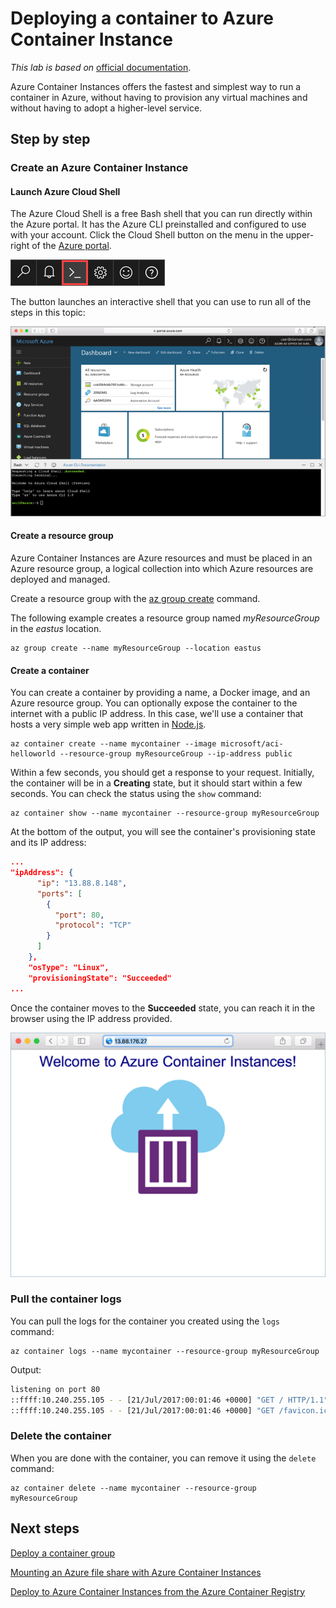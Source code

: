 # Deploying a container to Azure Container Instance
*This lab is based on* [official documentation](https://docs.microsoft.com/en-us/azure/container-instances/).

Azure Container Instances offers the fastest and simplest way to run a container in Azure, without having to provision any virtual machines and without having to adopt a higher-level service. 

## Step by step
### Create an Azure Container Instance
#### Launch Azure Cloud Shell
The Azure Cloud Shell is a free Bash shell that you can run directly within the Azure portal. It has the Azure CLI preinstalled and configured to use with your account. Click the Cloud Shell button on the menu in the upper-right of the [Azure portal](https://portal.azure.com/).

![](media/Containers%20on%20Azure%20in%20a%20practical%20way/Deploying%20a%20container%20to%20Azure%20Container%20Instance/image1.png)

The button launches an interactive shell that you can use to run all of the steps in this topic:

![](media/Containers%20on%20Azure%20in%20a%20practical%20way/Deploying%20a%20container%20to%20Azure%20Container%20Instance/image2.png)

#### Create a resource group

Azure Container Instances are Azure resources and must be placed in an Azure resource group, a logical collection into which Azure resources are deployed and managed.

Create a resource group with the [az group create](/cli/azure/group#create) command. 

The following example creates a resource group named *myResourceGroup* in the *eastus* location.

```
az group create --name myResourceGroup --location eastus
```


#### Create a container

You can create a container by providing a name, a Docker image, and an Azure resource group. You can optionally expose the container to the internet with a public IP address. In this case, we'll use a container that hosts a very simple web app written in [Node.js](http://nodejs.org).

```
az container create --name mycontainer --image microsoft/aci-helloworld --resource-group myResourceGroup --ip-address public 
```

Within a few seconds, you should get a response to your request. Initially, the container will be in a **Creating** state, but it should start within a few seconds. You can check the status using the `show` command:

```
az container show --name mycontainer --resource-group myResourceGroup
```

At the bottom of the output, you will see the container's provisioning state and its IP address:

```json
...
"ipAddress": {
      "ip": "13.88.8.148",
      "ports": [
        {
          "port": 80,
          "protocol": "TCP"
        }
      ]
    },
    "osType": "Linux",
    "provisioningState": "Succeeded"
...
```

Once the container moves to the **Succeeded** state, you can reach it in the browser using the IP address provided. 

![](media/Containers%20on%20Azure%20in%20a%20practical%20way/Deploying%20a%20container%20to%20Azure%20Container%20Instance/image3.png)

### Pull the container logs

You can pull the logs for the container you created using the `logs` command:

```
az container logs --name mycontainer --resource-group myResourceGroup
```

Output:

```bash
listening on port 80
::ffff:10.240.255.105 - - [21/Jul/2017:00:01:46 +0000] "GET / HTTP/1.1" 200 1663 "-" "Mozilla/5.0 (Windows NT 10.0; Win64; x64) AppleWebKit/537.36 (KHTML, like Gecko) Chrome/59.0.3071.115 Safari/537.36"
::ffff:10.240.255.105 - - [21/Jul/2017:00:01:46 +0000] "GET /favicon.ico HTTP/1.1" 404 150 "http://104.210.39.122/" "Mozilla/5.0 (Windows NT 10.0; Win64; x64) AppleWebKit/537.36 (KHTML, like Gecko) Chrome/59.0.3071.115 Safari/537.36"
```

### Delete the container

When you are done with the container, you can remove it using the `delete` command:

```azurecli-interactive
az container delete --name mycontainer --resource-group myResourceGroup
```

## Next steps
[Deploy a container group](https://docs.microsoft.com/en-us/azure/container-instances/container-instances-multi-container-group)

[Mounting an Azure file share with Azure Container Instances](https://docs.microsoft.com/en-us/azure/container-instances/container-instances-mounting-azure-files-volume)

[Deploy to Azure Container Instances from the Azure Container Registry](https://docs.microsoft.com/en-us/azure/container-instances/container-instances-using-azure-container-registry)
